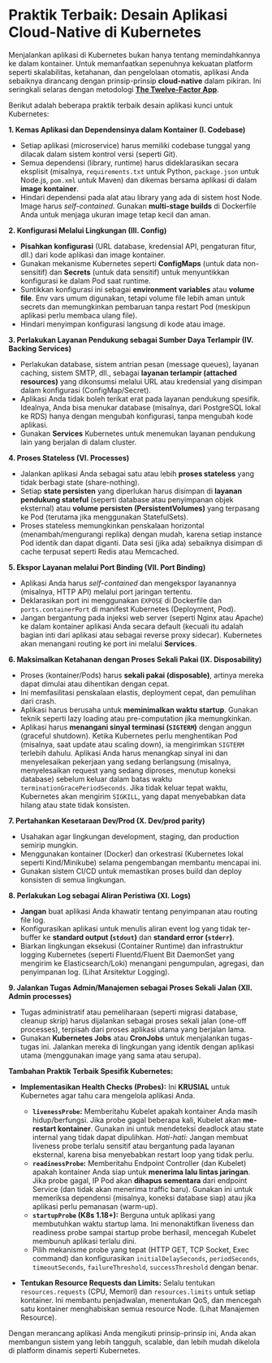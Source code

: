 # Praktik Terbaik: Desain Aplikasi Cloud-Native di Kubernetes

Menjalankan aplikasi di Kubernetes bukan hanya tentang memindahkannya ke dalam kontainer. Untuk memanfaatkan sepenuhnya kekuatan platform seperti skalabilitas, ketahanan, dan pengelolaan otomatis, aplikasi Anda sebaiknya dirancang dengan prinsip-prinsip **cloud-native** dalam pikiran. Ini seringkali selaras dengan metodologi **[The Twelve-Factor App](https://12factor.net/)**.

Berikut adalah beberapa praktik terbaik desain aplikasi kunci untuk Kubernetes:

**1. Kemas Aplikasi dan Dependensinya dalam Kontainer (I. Codebase)**
   *   Setiap aplikasi (microservice) harus memiliki codebase tunggal yang dilacak dalam sistem kontrol versi (seperti Git).
   *   Semua dependensi (library, runtime) harus dideklarasikan secara eksplisit (misalnya, `requirements.txt` untuk Python, `package.json` untuk Node.js, `pom.xml` untuk Maven) dan dikemas bersama aplikasi di dalam **image kontainer**.
   *   Hindari dependensi pada alat atau library yang ada di sistem host Node. Image harus *self-contained*. Gunakan **multi-stage builds** di Dockerfile Anda untuk menjaga ukuran image tetap kecil dan aman.

**2. Konfigurasi Melalui Lingkungan (III. Config)**
   *   **Pisahkan konfigurasi** (URL database, kredensial API, pengaturan fitur, dll.) dari kode aplikasi dan image kontainer.
   *   Gunakan mekanisme Kubernetes seperti **ConfigMaps** (untuk data non-sensitif) dan **Secrets** (untuk data sensitif) untuk menyuntikkan konfigurasi ke dalam Pod saat runtime.
   *   Suntikkan konfigurasi ini sebagai **environment variables** atau **volume file**. Env vars umum digunakan, tetapi volume file lebih aman untuk secrets dan memungkinkan pembaruan tanpa restart Pod (meskipun aplikasi perlu membaca ulang file).
   *   Hindari menyimpan konfigurasi langsung di kode atau image.

**3. Perlakukan Layanan Pendukung sebagai Sumber Daya Terlampir (IV. Backing Services)**
   *   Perlakukan database, sistem antrian pesan (message queues), layanan caching, sistem SMTP, dll., sebagai **layanan terlampir (attached resources)** yang dikonsumsi melalui URL atau kredensial yang disimpan dalam konfigurasi (ConfigMap/Secret).
   *   Aplikasi Anda tidak boleh terikat erat pada layanan pendukung spesifik. Idealnya, Anda bisa menukar database (misalnya, dari PostgreSQL lokal ke RDS) hanya dengan mengubah konfigurasi, tanpa mengubah kode aplikasi.
   *   Gunakan **Services** Kubernetes untuk menemukan layanan pendukung lain yang berjalan di dalam cluster.

**4. Proses Stateless (VI. Processes)**
   *   Jalankan aplikasi Anda sebagai satu atau lebih **proses stateless** yang tidak berbagi state (share-nothing).
   *   Setiap **state persisten** yang diperlukan harus disimpan di **layanan pendukung stateful** (seperti database atau penyimpanan objek eksternal) atau **volume persisten (PersistentVolumes)** yang terpasang ke Pod (terutama jika menggunakan StatefulSets).
   *   Proses stateless memungkinkan penskalaan horizontal (menambah/mengurangi replika) dengan mudah, karena setiap instance Pod identik dan dapat diganti. Data sesi (jika ada) sebaiknya disimpan di cache terpusat seperti Redis atau Memcached.

**5. Ekspor Layanan melalui Port Binding (VII. Port Binding)**
   *   Aplikasi Anda harus *self-contained* dan mengekspor layanannya (misalnya, HTTP API) melalui port jaringan tertentu.
   *   Deklarasikan port ini menggunakan `EXPOSE` di Dockerfile dan `ports.containerPort` di manifest Kubernetes (Deployment, Pod).
   *   Jangan bergantung pada injeksi web server (seperti Nginx atau Apache) ke dalam kontainer aplikasi Anda secara default (kecuali itu adalah bagian inti dari aplikasi atau sebagai reverse proxy sidecar). Kubernetes akan menangani routing ke port ini melalui **Services**.

**6. Maksimalkan Ketahanan dengan Proses Sekali Pakai (IX. Disposability)**
   *   Proses (kontainer/Pods) harus **sekali pakai (disposable)**, artinya mereka dapat dimulai atau dihentikan dengan cepat.
   *   Ini memfasilitasi penskalaan elastis, deployment cepat, dan pemulihan dari crash.
   *   Aplikasi harus berusaha untuk **meminimalkan waktu startup**. Gunakan teknik seperti lazy loading atau pre-computation jika memungkinkan.
   *   Aplikasi harus **menangani sinyal terminasi (`SIGTERM`)** dengan anggun (graceful shutdown). Ketika Kubernetes perlu menghentikan Pod (misalnya, saat update atau scaling down), ia mengirimkan `SIGTERM` terlebih dahulu. Aplikasi Anda harus menangkap sinyal ini dan menyelesaikan pekerjaan yang sedang berlangsung (misalnya, menyelesaikan request yang sedang diproses, menutup koneksi database) sebelum keluar dalam batas waktu `terminationGracePeriodSeconds`. Jika tidak keluar tepat waktu, Kubernetes akan mengirim `SIGKILL`, yang dapat menyebabkan data hilang atau state tidak konsisten.

**7. Pertahankan Kesetaraan Dev/Prod (X. Dev/prod parity)**
   *   Usahakan agar lingkungan development, staging, dan production semirip mungkin.
   *   Menggunakan kontainer (Docker) dan orkestrasi (Kubernetes lokal seperti Kind/Minikube) selama pengembangan membantu mencapai ini.
   *   Gunakan sistem CI/CD untuk memastikan proses build dan deploy konsisten di semua lingkungan.

**8. Perlakukan Log sebagai Aliran Peristiwa (XI. Logs)**
   *   **Jangan** buat aplikasi Anda khawatir tentang penyimpanan atau routing file log.
   *   Konfigurasikan aplikasi untuk menulis aliran event log yang tidak ter-buffer ke **standard output (`stdout`)** dan **standard error (`stderr`)**.
   *   Biarkan lingkungan eksekusi (Container Runtime) dan infrastruktur logging Kubernetes (seperti Fluentd/Fluent Bit DaemonSet yang mengirim ke Elasticsearch/Loki) menangani pengumpulan, agregasi, dan penyimpanan log. (Lihat Arsitektur Logging).

**9. Jalankan Tugas Admin/Manajemen sebagai Proses Sekali Jalan (XII. Admin processes)**
   *   Tugas administratif atau pemeliharaan (seperti migrasi database, cleanup skrip) harus dijalankan sebagai proses sekali jalan (one-off processes), terpisah dari proses aplikasi utama yang berjalan lama.
   *   Gunakan **Kubernetes Jobs** atau **CronJobs** untuk menjalankan tugas-tugas ini. Jalankan mereka di lingkungan yang identik dengan aplikasi utama (menggunakan image yang sama atau serupa).

**Tambahan Praktik Terbaik Spesifik Kubernetes:**

*   **Implementasikan Health Checks (Probes):** Ini **KRUSIAL** untuk Kubernetes agar tahu cara mengelola aplikasi Anda.
    *   **`livenessProbe`:** Memberitahu Kubelet apakah kontainer Anda masih hidup/berfungsi. Jika probe gagal beberapa kali, Kubelet akan **me-restart kontainer**. Gunakan ini untuk mendeteksi deadlock atau state internal yang tidak dapat dipulihkan. *Hati-hati:* Jangan membuat liveness probe terlalu sensitif atau bergantung pada layanan eksternal, karena bisa menyebabkan restart loop yang tidak perlu.
    *   **`readinessProbe`:** Memberitahu Endpoint Controller (dan Kubelet) apakah kontainer Anda siap untuk **menerima lalu lintas jaringan**. Jika probe gagal, IP Pod akan **dihapus sementara** dari endpoint Service (dan tidak akan menerima traffic baru). Gunakan ini untuk memeriksa dependensi (misalnya, koneksi database siap) atau jika aplikasi perlu pemanasan (warm-up).
    *   **`startupProbe` (K8s 1.18+):** Berguna untuk aplikasi yang membutuhkan waktu startup lama. Ini menonaktifkan liveness dan readiness probe sampai startup probe berhasil, mencegah Kubelet membunuh aplikasi terlalu dini.
    *   Pilih mekanisme probe yang tepat (HTTP GET, TCP Socket, Exec command) dan konfigurasikan `initialDelaySeconds`, `periodSeconds`, `timeoutSeconds`, `failureThreshold`, `successThreshold` dengan benar.

*   **Tentukan Resource Requests dan Limits:** Selalu tentukan `resources.requests` (CPU, Memori) dan `resources.limits` untuk setiap kontainer. Ini membantu penjadwalan, menentukan QoS, dan mencegah satu kontainer menghabiskan semua resource Node. (Lihat Manajemen Resource).

Dengan merancang aplikasi Anda mengikuti prinsip-prinsip ini, Anda akan membangun sistem yang lebih tangguh, scalable, dan lebih mudah dikelola di platform dinamis seperti Kubernetes.
